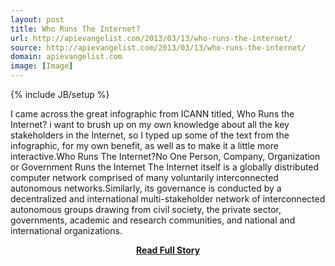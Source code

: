```yaml
---
layout: post
title: Who Runs The Internet?
url: http://apievangelist.com/2013/03/13/who-runs-the-internet/
source: http://apievangelist.com/2013/03/13/who-runs-the-internet/
domain: apievangelist.com
image: [Image]
---
```

{% include JB/setup %}<p>I came across the great infographic from ICANN titled, Who Runs the Internet?&nbsp;i want to brush up on my own knowledge about all the key stakeholders in the Internet, so I typed up some of the text from the infographic, for my own benefit, as well as to make it a little more interactive.Who Runs The Internet?No One Person, Company, Organization or Government Runs the Internet
The Internet itself is a globally distributed computer network comprised of many voluntarily interconnected autonomous networks.Similarly, its governance is conducted by a decentralized and international multi-stakeholder network of interconnected autonomous groups drawing from civil society, the private sector, governments, academic and research communities, and national and international organizations.</p>
<center><p><a href="http://apievangelist.com/2013/03/13/who-runs-the-internet/" style='padding:25px; font-sze:18px; font-weight: bold;'>Read Full Story</a></p></center>
